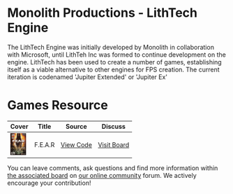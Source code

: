 # Monolith Productions - LithTech Engine

The LithTech Engine was initially developed by Monolith in collaboration with Microsoft, until LithTeh Inc was formed to continue development on the engine. LithTech has been used to create a number of games, establishing itself as a viable alternative to other engines for FPS creation. The current iteration is codenamed 'Jupiter Extended' or 'Jupiter Ex'

# Games Resource

| Cover | Title  | Source | Discuss |
| ----- | ------ | ------ | ------- |
| <img src="f-e-a-r.jpg" alt="F.E.A.R" title="F.E.A.R" height="50" /> | F.E.A.R | [View Code](https://github.com/devious100/base/engines/lithtech/f-e-a-r) | [Visit Board](https://devious100.com/forum/base/engines/lithtech/f-e-a-r) |

You can leave comments, ask questions and find more information within [the associated board](https://devious100.com/forum/base/engines/lithtech) on [our online community](https://devious100.com) forum. We actively encourage your contribution!
